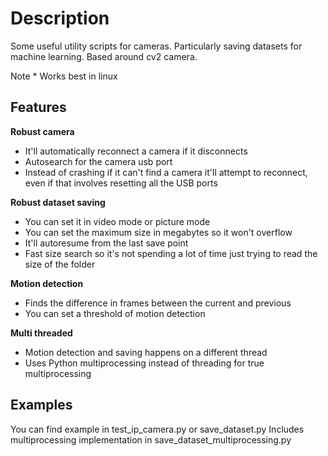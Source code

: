 # Description
Some useful utility scripts for cameras. Particularly saving datasets for machine learning.
Based around cv2 camera.

Note * Works best in linux

## Features

**Robust camera** 
- It'll automatically reconnect a camera if it disconnects
- Autosearch for the camera usb port
- Instead of crashing if it can't find a camera it'll attempt to reconnect, even if that involves
resetting all the USB ports

**Robust dataset saving**
- You can set it in video mode or picture mode
- You can set the maximum size in megabytes so it won't overflow
- It'll autoresume from the last save point
- Fast size search so it's not spending a lot of time just trying to read the size of the folder

**Motion detection** 
- Finds the difference in frames between the current and previous
- You can set a threshold of motion detection

**Multi threaded**
- Motion detection and saving happens on a different thread
- Uses Python multiprocessing instead of threading for true multiprocessing

## Examples
You can find example in test_ip_camera.py or save_dataset.py
Includes multiprocessing implementation in save_dataset_multiprocessing.py



